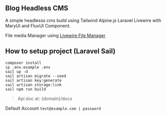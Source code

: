 ## Blog Headless CMS
A simple headlesss cms build using Tailwind Alpine.js Laravel Livewire
with MaryUI and FluxUI Component.

File media Manager using [Livewire File Manager](https://github.com/livewire-filemanager/filemanager)

## How to setup project (Laravel Sail)

    composer install
    cp .env.example .env
    sail up -d
    sail artisan migrate --seed
    sail artisan key:generate
    sail artisan storage:link
    sail npm run build

> Api doc at: {domain}/docs

 Default  Account
 `test@example.com | password`



